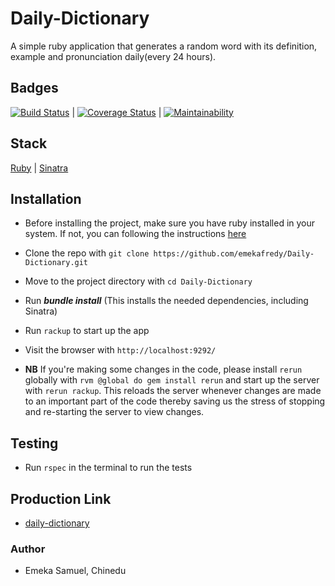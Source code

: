 # Daily-Dictionary
A simple ruby application that generates a random word with its definition, example and pronunciation daily(every 24 hours).

## Badges
[![Build Status](https://travis-ci.org/emekafredy/Daily-Dictionary.svg?branch=develop)](https://travis-ci.org/emekafredy/Daily-Dictionary) \|
[![Coverage Status](https://coveralls.io/repos/github/emekafredy/Daily-Dictionary/badge.svg?branch=develop)](https://coveralls.io/github/emekafredy/Daily-Dictionary?branch=develop)  \|
[![Maintainability](https://api.codeclimate.com/v1/badges/f26324a276451b5567d0/maintainability)](https://codeclimate.com/github/emekafredy/Daily-Dictionary/maintainability)

## Stack
[Ruby](https://www.ruby-lang.org/en/)     \|
[Sinatra](http://sinatrarb.com/documentation.html)

## Installation

- Before installing the project, make sure you have ruby installed in your system. If not, you can following the instructions [here](https://www.ruby-lang.org/en/documentation/installation/)
- Clone the repo with `git clone https://github.com/emekafredy/Daily-Dictionary.git`
- Move to the project directory with `cd Daily-Dictionary`
- Run **_bundle install_** (This installs the needed dependencies, including Sinatra)
- Run `rackup` to start up the app
- Visit the browser with `http://localhost:9292/`

- **NB** If you're making some changes in the code, please install `rerun` globally with `rvm @global do gem install rerun` and start up the server with `rerun rackup`. This reloads the server whenever changes are made to an important part of the code thereby saving us the stress of stopping and re-starting the server to view changes.

## Testing
- Run `rspec` in the terminal to run the tests

## Production Link
- [daily-dictionary](https://daily-dictionary.herokuapp.com/)

### Author
- Emeka Samuel, Chinedu
